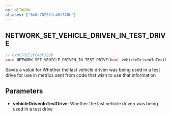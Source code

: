 ```yaml
---
ns: NETWORK
aliases: ["0x8c70252fc40f320b"]
---
```

## NETWORK_SET_VEHICLE_DRIVEN_IN_TEST_DRIVE

```c
// 0x8C70252FC40F320B
void NETWORK_SET_VEHICLE_DRIVEN_IN_TEST_DRIVE(bool vehicleDrivenInTestDrive);
```

Saves a value for Whether the last vehicle driven was being used in a test drive for use in metrics sent from code that wish to use that information


## Parameters
* **vehicleDrivenInTestDrive**: Whether the last vehicle driven was being used in a test drive
